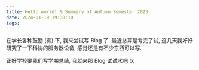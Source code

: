 ```yaml
---
title: Hello world! & Summary of Autumn Semester 2023
date: 2024-01-19 19:38:10
tags:
---
```


在学长各种鼓励 (雾) 下, 我来尝试写 Blog 了. 最近总算是考完了试, 这几天我好好研究了一下科协的服务器设备, 感觉还是有不少东西可以写.

正好学校要我们写学期总结, 我就来那 Blog 试试水吧 (x

<!-- more -->

